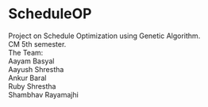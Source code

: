 # ScheduleOP
Project on Schedule Optimization using Genetic Algorithm. <br> CM 5th semester.
<br>
The Team: <br> Aayam Basyal <br> Aayush Shrestha <br> Ankur Baral <br> Ruby Shrestha <br> Shambhav Rayamajhi
